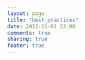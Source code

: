 ```yaml
---
layout: page
title: "best_practices"
date: 2012-11-01 22:08
comments: true
sharing: true
footer: true
---
```

